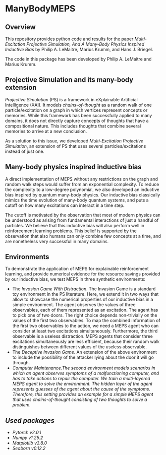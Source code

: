 # ManyBodyMEPS

## Overview
This repository provides python code and results for the paper <em>Multi-Excitation Projective Simulation, And A Many-Body Physics Inspired Inductive Bias</em> by Philip A. LeMaitre, Marius Krumm, and Hans J. Briegel.

The code in this package has been developed by Philip A. LeMaitre and Marius Krumm.

## Projective Simulation and its many-body extension

<em>Projective Simulation</em> (PS) is a framework in eXplainable Artificial Intelligence (XAI). It models <em>chains-of-thought</em> as a random walk of one particle/excitation on a graph in which vertices represent concepts or memories. While this framework has been successfully applied to many domains, it does not directly capture concepts of thoughts that have a compositional nature. This includes thoughts that combine several memories to arrive at a new conclusion. 

As a solution to this issue, we developed <em>Multi-Excitation Projective Simulation</em>, an extension of PS that uses several particles/excitations instead of just one.

## Many-body physics inspired inductive bias
A direct implementation of MEPS without any restrictions on the graph and random walk steps would suffer from an exponential complexity. To reduce the complexity to a low-degree polynomial, we also developed an inductive bias inspired by quantum many-body physics. Our inductive bias classically mimics the time evolution of many-body quantum systems, and puts a cutoff on how many excitations can interact in a time step. 

The cutoff is motivated by the observation that most of modern physics can be understood as arising from fundamental interactions of just a handful of particles. We believe that this inductive bias will also perform well in reinforcement learning problems. This belief is supported by the observation that also humans can only combine few concepts at a time, and are nonetheless very successful in many domains.

## Environments
To demonstrate the application of MEPS for explainable reinforcement learning, and provide numerical evidence for the resource savings provided by our inductive bias, we test MEPS in three synthetic environments:

* The <em>Invasion Game With Distraction</em>. The Invasion Game is a standard toy environment in the PS literature. Here, we extend it in two ways that allow to showcase the numerical properties of our inductive bias in a simple environment. The agent observes the values of three observables, each of them represented as an excitation. The agent has to pick one of two doors. The right choice depends non-trivially on the values of the first two observables. To map the combined information of the first two observables to the action, we need a MEPS agent who can consider at least two excitations simultaneously. Furthermore, the third observable is a useless distraction. MEPS agents that consider three excitations simultaneously are less efficient, because their random walk distinguishes between different values of the useless observable.
* The <em>Deceptive Invasion Game</em>. An extension of the above environment to include the possibility of the attacker lying about the door it will go through. 
* <em>Computer Maintenance<em>.The second environment models scenarios in which an agent observes symptoms of a malfunctioning computer, and has to take actions to repair the computer. We train a multi-layered MEPS agent to solve the environment. The hidden layer of the agent represents guesses of the agent about the cause of the symptoms. Therefore, this setting provides an example for a simple MEPS agent that uses chains-of-thought consisting of two thoughts to solve a problem.

## Used packages
* Pytorch v2.0.1
* Numpy v1.25.2
* Matplotlib v3.8.0
* Seaborn v0.12.2
